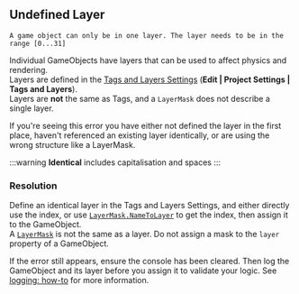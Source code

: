 ## Undefined Layer

```
A game object can only be in one layer. The layer needs to be in the range [0...31]
```



Individual GameObjects have layers that can be used to affect physics and rendering.  
Layers are defined in the [Tags and Layers Settings](https://docs.unity3d.com/Manual/class-TagManager.html) (**Edit | Project Settings | Tags and Layers**).  
Layers are **not** the same as Tags, and a `LayerMask` does not describe a single layer.  

If you're seeing this error you have either not defined the layer in the first place, haven't referenced an existing layer identically, or are using the wrong structure like a LayerMask.  

:::warning
**Identical** includes capitalisation and spaces
:::

### Resolution
Define an identical layer in the Tags and Layers Settings, and either directly use the index, or use [`LayerMask.NameToLayer`](https://docs.unity3d.com/ScriptReference/LayerMask.NameToLayer.html) to get the index, then assign it to the GameObject.  
A [`LayerMask`](https://docs.unity3d.com/ScriptReference/LayerMask.html) is not the same as a layer. Do not assign a mask to the `layer` property of a GameObject.

If the error still appears, ensure the console has been cleared. Then log the GameObject and its layer before you assign it to validate your logic.
See [logging: how-to](../Debugging/Logging/How-to.md) for more information.
